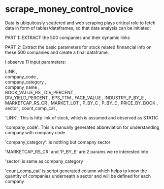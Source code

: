 # scrape_money_control_novice
Data is ubiquitously scattered and web scraping plays critical role to fetch data in form of tables/dataframes, so that data analysis can be initiated:

PART 1:
EXTRACT the 500 companies and their dynamic links

PART 2:
Extract the basic parameters for stock related finnancial info on these 500 companies and create a final dataframe.

I observe 11 input parameters:

LINK               ,   
company_code        ,  
company_category    ,  
company_name        ,  
BOOK_VALUE_RS       , 
DIV_PERCENT       ,   
DIV_YIELD_PERCENT    ,
EPS_TTM              ,
FACE_VALUE           ,
INDUSTRY_P_BY_E      ,
MARKETCAP_RS_CR      ,
MARKET_LOT            ,
P_BY_C               ,
P_BY_E               ,
PRICE_BY_BOOK        ,
sector                ,
count_comp_cat         ,


'LINK': This is  http link of stock, which is assumed and observed as STATIC

'company_code': This is manually generated abbreviation for understanding company with company code

'company_category': is nothing but comapny sector

'MARKETCAP_RS_CR'  and 'P_BY_E' are 2 params we re interested into

'sector' is same as company_category

'count_comp_cat' is script generated column which helps to know the quantity of companies underneath a sector and will be defined for each company

